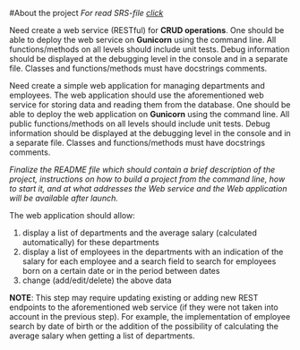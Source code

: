 #About the project
*For read SRS-file [click](./documentation/SRS.md)*

Need create a web service (RESTful) for **CRUD operations**. 
One should be able to deploy the web service on **Gunicorn** 
using the command line. All functions/methods on all levels 
should include unit tests. Debug information should be displayed 
at the debugging level in the console and in a separate file. 
Classes and functions/methods must have docstrings comments.

Need create a simple web application for managing departments and employees. 
The web application should use the aforementioned web service for storing 
data and reading them from the database. One should be able to deploy 
the web application on **Gunicorn** using the command line. All public 
functions/methods on all levels should include unit tests. 
Debug information should be displayed at the debugging level 
in the console and in a separate file. Classes and functions/methods 
must have docstrings comments. 

*Finalize the README file which should contain a brief 
description of the project, instructions on how to build a project 
from the command line, how to start it, and at what addresses 
the Web service and the Web application will be available after launch.*

The web application should allow:
1. display a list of departments and the average salary (calculated automatically) for these departments 
2. display a list of employees in the departments with an indication of the salary for each employee and a search field to search for employees born on a certain date or in the period between dates
3. change (add/edit/delete) the above data

**NOTE**: This step may require updating existing or adding new REST endpoints to the aforementioned web service (if they were not taken into account in the previous step). For example, the implementation of employee search by date of birth or the addition of the possibility of calculating the average salary when getting a list of departments.
